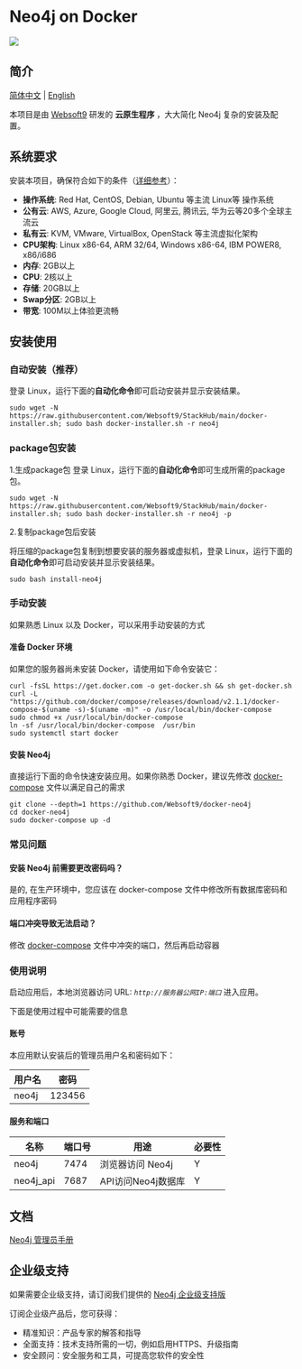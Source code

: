 # Neo4j on Docker

![](https://libs.websoft9.com/common/websoft9-cloud-installer.png) 

## 简介

[简体中文](/README-zh.md) | [English](/README.md) 

本项目是由 [Websoft9](https://www.websoft9.com) 研发的 **云原生程序** ，大大简化 Neo4j 复杂的安装及配置。

## 系统要求

安装本项目，确保符合如下的条件（[详细参考](https://neo4j.com/docs/operations-manual/current/installation/requirements/)）：

* **操作系统**: Red Hat, CentOS, Debian, Ubuntu 等主流 Linux等 操作系统
* **公有云**: AWS, Azure, Google Cloud, 阿里云, 腾讯云, 华为云等20多个全球主流云
* **私有云**: KVM, VMware, VirtualBox, OpenStack 等主流虚拟化架构
* **CPU架构**: Linux x86-64, ARM 32/64, Windows x86-64, IBM POWER8, x86/i686
* **内存**: 2GB以上
* **CPU**: 2核以上
* **存储**: 20GB以上
* **Swap分区**: 2GB以上
* **带宽**: 100M以上体验更流畅

## 安装使用

### 自动安装（推荐）

登录 Linux，运行下面的**自动化命令**即可启动安装并显示安装结果。  

```
sudo wget -N https://raw.githubusercontent.com/Websoft9/StackHub/main/docker-installer.sh; sudo bash docker-installer.sh -r neo4j

```

### package包安装

1.生成package包
登录 Linux，运行下面的**自动化命令**即可生成所需的package包。
```
sudo wget -N https://raw.githubusercontent.com/Websoft9/StackHub/main/docker-installer.sh; sudo bash docker-installer.sh -r neo4j -p
```
2.复制package包后安装

将压缩的package包复制到想要安装的服务器或虚拟机，登录 Linux，运行下面的**自动化命令**即可启动安装并显示安装结果。
```
sudo bash install-neo4j
```

### 手动安装

如果熟悉 Linux 以及 Docker，可以采用手动安装的方式

#### 准备 Docker 环境

如果您的服务器尚未安装 Docker，请使用如下命令安装它：

```
curl -fsSL https://get.docker.com -o get-docker.sh && sh get-docker.sh
curl -L "https://github.com/docker/compose/releases/download/v2.1.1/docker-compose-$(uname -s)-$(uname -m)" -o /usr/local/bin/docker-compose
sudo chmod +x /usr/local/bin/docker-compose
ln -sf /usr/local/bin/docker-compose  /usr/bin
sudo systemctl start docker
```

#### 安装 Neo4j

直接运行下面的命令快速安装应用。如果你熟悉 Docker，建议先修改 [docker-compose](docker-compose.yml) 文件以满足自己的需求

```
git clone --depth=1 https://github.com/Websoft9/docker-neo4j
cd docker-neo4j
sudo docker-compose up -d
```

### 常见问题

#### 安装 Neo4j 前需要更改密码吗？

是的, 在生产环境中，您应该在 docker-compose 文件中修改所有数据库密码和应用程序密码

#### 端口冲突导致无法启动？

修改 [docker-compose](docker-compose.yml) 文件中冲突的端口，然后再启动容器

### 使用说明

启动应用后，本地浏览器访问 URL: *`http://服务器公网IP:端口`* 进入应用。  

下面是使用过程中可能需要的信息

#### 账号

本应用默认安装后的管理员用户名和密码如下：

| 用户名    | 密码 |
| ------- | -------- |
|  neo4j | 123456  |

#### 服务和端口

| 名称 | 端口号 | 用途 |  必要性 |
| --- | --- | --- | --- |
| neo4j | 7474 | 浏览器访问 Neo4j | Y |
| neo4j_api | 7687 | API访问Neo4j数据库 | Y |
## 文档

[Neo4j 管理员手册](https://support.websoft9.com/docs/neo4j)

## 企业级支持

如果需要企业级支持，请订阅我们提供的 [Neo4j 企业级支持版](https://apps.websoft9.com/neo4j) 

订阅企业级产品后，您可获得：

* 精准知识：产品专家的解答和指导
* 全面支持：技术支持所需的一切，例如启用HTTPS、升级指南
* 安全顾问：安全服务和工具，可提高您软件的安全性

